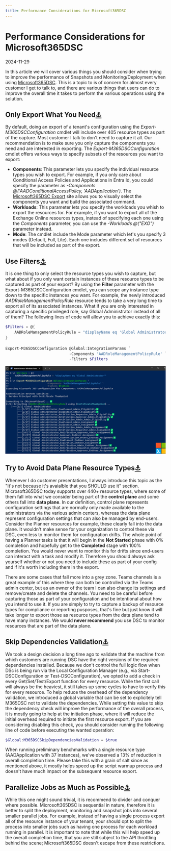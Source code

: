 ```yaml
---
title: Performance Considerations for Microsoft365DSC
---
```


<h1 class="blog-title">Performance Considerations for Microsoft365DSC</h1>
<div class="article-date">2024-11-29</div>

<p>In this article we will cover various things you should consider when trying to improve the performance of Snapshots and Monitoring/Deployment when using <a href="https://Microsoft365DSc.com">Microsoft365DSC</a>. This is a topic to is of concern for almost every customer I get to talk to, and there are various things that users can do to improve the overall time it takes to perform the various operations using the solution.</p>

<h2 id="noteverything">Only Export What You Need<a href="#noteverything" class="anchor">⚓</a></h2>
<p>By default, doing an export of a tenant's configuration using the <em>Export-M365DSCConfiguration</em> cmdlet will include over 405 resource types as part of the capture. Most customer I talk to don't need to capture it all. Our recommendation is to make sure you only capture the components you need and are interested in exporting. The <em>Export-M365DSCConfiguration</em> cmdlet offers various ways to specify subsets of the resources you want to export:</p>

<ul>
<li><strong>Components</strong>: This parameter lets you specify the individual resource types you wish to export. For example, if you only care about Conditional Access Policies and Applications in Entra Id, you could specify the parameter as <em>-Components @('AADConditionalAccessPolicy, 'AADApplication')</em>. The <a href="https://export.microsoft365dsc.com">Microsoft365DSC Export</a> site allows you to visually select the components you want and build the associated command.</li>
<li><strong>Workloads</strong>: This parameter lets you specify the workloads you whish to export the resources for. For example, if you want to export all of the Exchange Online resources types, instead of specifying each one using the <em>Components</em> parameter, you can use the <em>-Workloads @("EXO")</em> parameter instead.</li>
<li><strong>Mode</strong>: The cmdlet include the Mode parameter which let's you specify 3 modes (Default, Full, Lite). Each one includes different set of resources that will be included as part of the export.</li>
</ul>

<h2 id="exportfilters">Use Filters<a href="#exportfilters" class="anchor">⚓</a></h2>
<p>It is one thing to only select the resource types you wish to capture, but what about if you only want certain instances of these resource types to be captured as part of your export? By using the <strong>Filter</strong> parameter with the Export-M365DSCConfiguration cmdlet, you can scope any instance type down to the specific instances you want. For example, the newly introduced <em>AADRoleManagementPolicyRule</em> resource tends to take a very long time to export all of its associated instances. What if you are only interested in capturing a specific privileged role, say Global Administrator instead of all of them? The following lines of code will allow you to achieve exactly this:</p>

``` powershell
$Filters = @{
    AADRoleManagementPolicyRule = "displayName eq 'Global Administrator' "
}

Export-M365DSCConfiguration @Global:IntegrationParams `
                            -Components 'AADRoleManagementPolicyRule' `
                            -Filters $Filters
```
<img src="/blog/posts/2024/m365dsc-performance-considerations/images/filters.png" alt="Using filters when exporting a tenant's existing configuration." />

<h2 id="controlplane">Try to Avoid Data Plane Resource Types<a href="#controlplane" class="anchor">⚓</a></h2>
<p>Whenever I do customer presentations, I always introduce this topic as the "It's not because it's avaialble that you SHOULD use it" section. Microsoft365DSC today supports over 440+ resource types, where some of them fall into what we consider being part of the <strong>control plane</strong> and some others fall into <strong>data plane</strong>. In our definition, control plane represents configuration settings that are normally only made available to the administrators via the various admin centers, whereas the data plane represent configuration settings that can also be managed by end-users. Consider the Planner resources for example, these clearly fall into the data plane. It wouldn't make sense for your organization to control these via DSC, even less to monitor them for configuration drifts. The whole point of having a Planner tasks is that it will begin in the <strong>Not Started</strong> phase with 0% completion and hopefully get to the <strong>Completed</strong> stage with 100% completion. You would never want to monitor this for drifts since end-users can interact with a task and modify it. Therefore you should always ask yourself whether or not you need to include these as part of your config and if it's worth including them in the export.</p>

<p>There are some cases that fall more into a grey zone. Teams channels is a great example of this where they can both be controlled via the Teams admin center, but as an owner of the team I can also change its settings and remove/create and delete the channels. You need to be careful before capturing those as part of your configuration and be intentional about how you intend to use it. If you are simply to try to capture a backup of resource types for compliance or reporting pusposes, that's fine but just know it will take longer to export those as resource types from the data plane tend to have many instances. We would <strong>never recommend</strong> you use DSC to monitor resources that are part of the data plane.</p>

<h2 id="skipdependencies">Skip Dependencies Validation<a href="#skipdependencies" class="anchor">⚓</a></h2>
<p>We took a design decision a long time ago to validate that the machine from which customers are running DSC have the right versions of the required dependencies installed. Because we don't control the full logic flow when DSc is being run via the Local Configuration Manager (e.g., via Start-DSCConfiguration or Test-DSCConfiguration), we opted to add a check in every Get/Set/Test/Export function for every resource. While the first call will always be the heaviest, it still takes up some cycles to have to verify this for every resource. To help reduce the overhead of the dependency validation, we introduced a global variable that can be set to explicitely tell M365DSC not to validate the dependencies. While setting this value to skip the dependency check will improve the performance of the overall process, it is mostly going to help at the initiation phase, where it will reduce the initial overhead required to initiate the first resource export. If you are considering disabling this check, you should consider running the following line of code before executing the wanted operation:</p>

``` powershell
$Global:M365DSCSkipDependenciesValidation = $true
```

<p>When running preliminary benchmarks with a single resource type (AADApplication with 37 instances), we've observed a 13% of reduction in overall completion time. Please take this with a grain of salt since as mentioned above, it mostly helps speed up the script warmup process and doesn't have much impact on the subsequent resource export.</p>

<h2 id="parallel">Parallelize Jobs as Much as Possible<a href="#parallel" class="anchor">⚓</a></h2>
<p>While this one might sound trivial, it is recommend to divider and conquer where possible. Microsoft365DSC is sequential in nature, therefore it is better to split the deployment, monitoring and snapshot jobs into several smaller parallel jobs. For example, instead of having a single process export all of the resource instance of your tenant, your should opt to split the process into smaller jobs such as having one process for each workload running in parallel. It is important to note that while this will help speed up the overall completion time, that you are still subject to the API throttling behind the scene; Microsoft365DSC doesn't escape from these restrictions.</p>

<script src="https://utteranc.es/client.js"
        repo="NikCharlebois/Nik-Charlebois.com"
        issue-term="pathname"
        label="Comment"
        theme="github-light"
        crossorigin="anonymous"
        async>
</script>